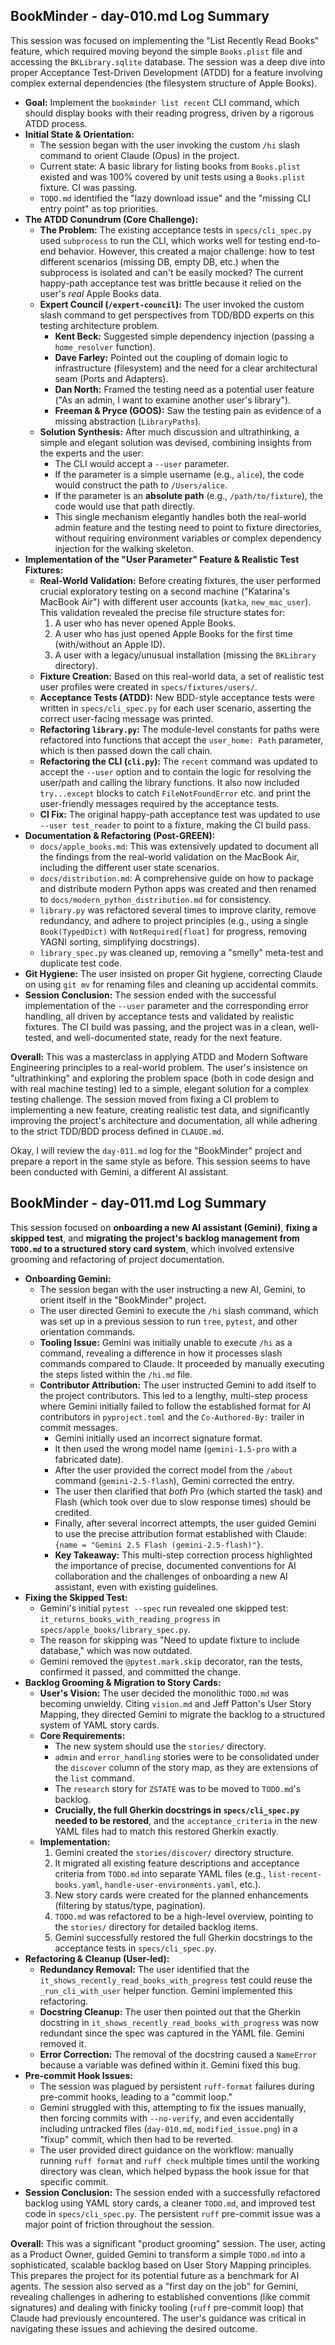 ## BookMinder - day-010.md Log Summary

This session was focused on implementing the "List Recently Read Books" feature, which required moving beyond the simple `Books.plist` file and accessing the `BKLibrary.sqlite` database. The session was a deep dive into proper Acceptance Test-Driven Development (ATDD) for a feature involving complex external dependencies (the filesystem structure of Apple Books).

*   **Goal:** Implement the `bookminder list recent` CLI command, which should display books with their reading progress, driven by a rigorous ATDD process.
*   **Initial State & Orientation:**
    *   The session began with the user invoking the custom `/hi` slash command to orient Claude (Opus) in the project.
    *   Current state: A basic library for listing books from `Books.plist` existed and was 100% covered by unit tests using a `Books.plist` fixture. CI was passing.
    *   `TODO.md` identified the "lazy download issue" and the "missing CLI entry point" as top priorities.
*   **The ATDD Conundrum (Core Challenge):**
    *   **The Problem:** The existing acceptance tests in `specs/cli_spec.py` used `subprocess` to run the CLI, which works well for testing end-to-end behavior. However, this created a major challenge: how to test different scenarios (missing DB, empty DB, etc.) when the subprocess is isolated and can't be easily mocked? The current happy-path acceptance test was brittle because it relied on the user's *real* Apple Books data.
    *   **Expert Council (`/expert-council`):** The user invoked the custom slash command to get perspectives from TDD/BDD experts on this testing architecture problem.
        *   **Kent Beck:** Suggested simple dependency injection (passing a `home_resolver` function).
        *   **Dave Farley:** Pointed out the coupling of domain logic to infrastructure (filesystem) and the need for a clear architectural seam (Ports and Adapters).
        *   **Dan North:** Framed the testing need as a potential user feature ("As an admin, I want to examine another user's library").
        *   **Freeman & Pryce (GOOS):** Saw the testing pain as evidence of a missing abstraction (`LibraryPaths`).
    *   **Solution Synthesis:** After much discussion and ultrathinking, a simple and elegant solution was devised, combining insights from the experts and the user:
        *   The CLI would accept a `--user` parameter.
        *   If the parameter is a simple username (e.g., `alice`), the code would construct the path to `/Users/alice`.
        *   If the parameter is an **absolute path** (e.g., `/path/to/fixture`), the code would use that path directly.
        *   This single mechanism elegantly handles both the real-world admin feature and the testing need to point to fixture directories, without requiring environment variables or complex dependency injection for the walking skeleton.
*   **Implementation of the "User Parameter" Feature & Realistic Test Fixtures:**
    *   **Real-World Validation:** Before creating fixtures, the user performed crucial exploratory testing on a second machine ("Katarina's MacBook Air") with different user accounts (`katka`, `new_mac_user`). This validation revealed the precise file structure states for:
        1.  A user who has never opened Apple Books.
        2.  A user who has just opened Apple Books for the first time (with/without an Apple ID).
        3.  A user with a legacy/unusual installation (missing the `BKLibrary` directory).
    *   **Fixture Creation:** Based on this real-world data, a set of realistic test user profiles were created in `specs/fixtures/users/`.
    *   **Acceptance Tests (ATDD):** New BDD-style acceptance tests were written in `specs/cli_spec.py` for each user scenario, asserting the correct user-facing message was printed.
    *   **Refactoring `library.py`:** The module-level constants for paths were refactored into functions that accept the `user_home: Path` parameter, which is then passed down the call chain.
    *   **Refactoring the CLI (`cli.py`):** The `recent` command was updated to accept the `--user` option and to contain the logic for resolving the user/path and calling the library functions. It also now included `try...except` blocks to catch `FileNotFoundError` etc. and print the user-friendly messages required by the acceptance tests.
    *   **CI Fix:** The original happy-path acceptance test was updated to use `--user test_reader` to point to a fixture, making the CI build pass.
*   **Documentation & Refactoring (Post-GREEN):**
    *   `docs/apple_books.md`: This was extensively updated to document all the findings from the real-world validation on the MacBook Air, including the different user state scenarios.
    *   `docs/distribution.md`: A comprehensive guide on how to package and distribute modern Python apps was created and then renamed to `docs/modern_python_distribution.md` for consistency.
    *   `library.py` was refactored several times to improve clarity, remove redundancy, and adhere to project principles (e.g., using a single `Book(TypedDict)` with `NotRequired[float]` for progress, removing YAGNI sorting, simplifying docstrings).
    *   `library_spec.py` was cleaned up, removing a "smelly" meta-test and duplicate test code.
*   **Git Hygiene:** The user insisted on proper Git hygiene, correcting Claude on using `git mv` for renaming files and cleaning up accidental commits.
*   **Session Conclusion:** The session ended with the successful implementation of the `--user` parameter and the corresponding error handling, all driven by acceptance tests and validated by realistic fixtures. The CI build was passing, and the project was in a clean, well-tested, and well-documented state, ready for the next feature.

**Overall:** This was a masterclass in applying ATDD and Modern Software Engineering principles to a real-world problem. The user's insistence on "ultrathinking" and exploring the problem space (both in code design and with real machine testing) led to a simple, elegant solution for a complex testing challenge. The session moved from fixing a CI problem to implementing a new feature, creating realistic test data, and significantly improving the project's architecture and documentation, all while adhering to the strict TDD/BDD process defined in `CLAUDE.md`.

Okay, I will review the `day-011.md` log for the "BookMinder" project and prepare a report in the same style as before. This session seems to have been conducted with Gemini, a different AI assistant.

## BookMinder - day-011.md Log Summary

This session focused on **onboarding a new AI assistant (Gemini)**, **fixing a skipped test**, and **migrating the project's backlog management from `TODO.md` to a structured story card system**, which involved extensive grooming and refactoring of project documentation.

*   **Onboarding Gemini:**
    *   The session began with the user instructing a new AI, Gemini, to orient itself in the "BookMinder" project.
    *   The user directed Gemini to execute the `/hi` slash command, which was set up in a previous session to run `tree`, `pytest`, and other orientation commands.
    *   **Tooling Issue:** Gemini was initially unable to execute `/hi` as a command, revealing a difference in how it processes slash commands compared to Claude. It proceeded by manually executing the steps listed within the `/hi.md` file.
    *   **Contributor Attribution:** The user instructed Gemini to add itself to the project contributors. This led to a lengthy, multi-step process where Gemini initially failed to follow the established format for AI contributors in `pyproject.toml` and the `Co-Authored-By:` trailer in commit messages.
        *   Gemini initially used an incorrect signature format.
        *   It then used the wrong model name (`gemini-1.5-pro` with a fabricated date).
        *   After the user provided the correct model from the `/about` command (`gemini-2.5-flash`), Gemini corrected the entry.
        *   The user then clarified that *both* Pro (which started the task) and Flash (which took over due to slow response times) should be credited.
        *   Finally, after several incorrect attempts, the user guided Gemini to use the precise attribution format established with Claude: `{name = "Gemini 2.5 Flash (gemini-2.5-flash)"}`.
        *   **Key Takeaway:** This multi-step correction process highlighted the importance of precise, documented conventions for AI collaboration and the challenges of onboarding a new AI assistant, even with existing guidelines.
*   **Fixing the Skipped Test:**
    *   Gemini's initial `pytest --spec` run revealed one skipped test: `it_returns_books_with_reading_progress` in `specs/apple_books/library_spec.py`.
    *   The reason for skipping was "Need to update fixture to include database," which was now outdated.
    *   Gemini removed the `@pytest.mark.skip` decorator, ran the tests, confirmed it passed, and committed the change.
*   **Backlog Grooming & Migration to Story Cards:**
    *   **User's Vision:** The user decided the monolithic `TODO.md` was becoming unwieldy. Citing `vision.md` and Jeff Patton's User Story Mapping, they directed Gemini to migrate the backlog to a structured system of YAML story cards.
    *   **Core Requirements:**
        *   The new system should use the `stories/` directory.
        *   `admin` and `error_handling` stories were to be consolidated under the `discover` column of the story map, as they are extensions of the `list` command.
        *   The `research` story for `ZSTATE` was to be moved to `TODO.md`'s backlog.
        *   **Crucially, the full Gherkin docstrings in `specs/cli_spec.py` needed to be restored**, and the `acceptance_criteria` in the new YAML files had to match this restored Gherkin exactly.
    *   **Implementation:**
        1.  Gemini created the `stories/discover/` directory structure.
        2.  It migrated all existing feature descriptions and acceptance criteria from `TODO.md` into separate YAML files (e.g., `list-recent-books.yaml`, `handle-user-environments.yaml`, etc.).
        3.  New story cards were created for the planned enhancements (filtering by status/type, pagination).
        4.  `TODO.md` was refactored to be a high-level overview, pointing to the `stories/` directory for detailed backlog items.
        5.  Gemini successfully restored the full Gherkin docstrings to the acceptance tests in `specs/cli_spec.py`.
*   **Refactoring & Cleanup (User-led):**
    *   **Redundancy Removal:** The user identified that the `it_shows_recently_read_books_with_progress` test could reuse the `_run_cli_with_user` helper function. Gemini implemented this refactoring.
    *   **Docstring Cleanup:** The user then pointed out that the Gherkin docstring in `it_shows_recently_read_books_with_progress` was now redundant since the spec was captured in the YAML file. Gemini removed it.
    *   **Error Correction:** The removal of the docstring caused a `NameError` because a variable was defined within it. Gemini fixed this bug.
*   **Pre-commit Hook Issues:**
    *   The session was plagued by persistent `ruff-format` failures during pre-commit hooks, leading to a "commit loop."
    *   Gemini struggled with this, attempting to fix the issues manually, then forcing commits with `--no-verify`, and even accidentally including untracked files (`day-010.md`, `modified_issue.png`) in a "fixup" commit, which then had to be reverted.
    *   The user provided direct guidance on the workflow: manually running `ruff format` and `ruff check` multiple times until the working directory was clean, which helped bypass the hook issue for that specific commit.
*   **Session Conclusion:** The session ended with a successfully refactored backlog using YAML story cards, a cleaner `TODO.md`, and improved test code in `specs/cli_spec.py`. The persistent `ruff` pre-commit issue was a major point of friction throughout the session.

**Overall:** This was a significant "product grooming" session. The user, acting as a Product Owner, guided Gemini to transform a simple `TODO.md` into a sophisticated, scalable backlog based on User Story Mapping principles. This prepares the project for its potential future as a benchmark for AI agents. The session also served as a "first day on the job" for Gemini, revealing challenges in adhering to established conventions (like commit signatures) and dealing with finicky tooling (`ruff` pre-commit loop) that Claude had previously encountered. The user's guidance was critical in navigating these issues and achieving the desired outcome.